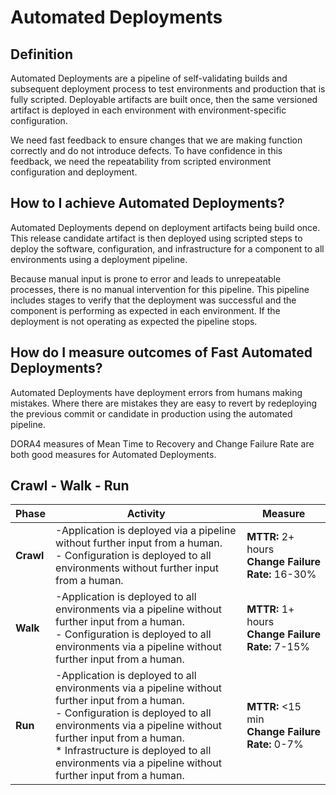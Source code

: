 # **Automated Deployments**

## Definition

Automated Deployments are a pipeline of self-validating builds and subsequent deployment process to test environments and production that is fully scripted. Deployable artifacts are built once, then the same versioned artifact is deployed in each environment with environment-specific configuration.

We need fast feedback to ensure changes that we are making function correctly and do not introduce defects. To have confidence in this feedback, we need the repeatability from scripted environment configuration and deployment.

## How to I achieve Automated Deployments?

Automated Deployments depend on deployment artifacts being build once. This release candidate artifact is then deployed using scripted steps to deploy the software, configuration, and infrastructure for a component to all environments using a deployment pipeline.

Because manual input is prone to error and leads to unrepeatable processes, there is no manual intervention for this pipeline. This pipeline includes stages to verify that the deployment was successful and the component is performing as expected in each environment. If the deployment is not operating as expected the pipeline stops.

## How do I measure outcomes of Fast Automated Deployments?

Automated Deployments have deployment errors from humans making mistakes. Where there are mistakes they are easy to revert by redeploying the previous commit or candidate in production using the automated pipeline.

DORA4 measures of Mean Time to Recovery and Change Failure Rate are both good measures for Automated Deployments.

## Crawl - Walk - Run

| Phase | Activity | Measure |
| ----- | -------- | ------- |
| **Crawl** | -Application is deployed via a pipeline without further input from a human. <br>- Configuration is deployed to all environments without further input from a human.  |  **MTTR:** 2+ hours <br> **Change Failure Rate:** 16-30%  |
| **Walk** | -Application is deployed to all environments via a pipeline without further input from a human. <br>- Configuration is deployed to all environments  via a pipeline without further input from a human. | **MTTR:** 1+ hours <br> **Change Failure Rate:** 7-15% |
| **Run** | -Application is deployed to all environments via a pipeline without further input from a human. <br>- Configuration is deployed to all environments  via a pipeline without further input from a human. <br> * Infrastructure is deployed to all environments  via a pipeline without further input from a human.  | **MTTR:** <15 min <br> **Change Failure Rate:** 0-7%  |
